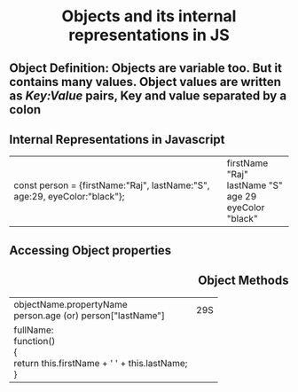 <h1 align="center">Objects and its internal representations in JS</h1></div>
<p align="center">

<h2 align="left">Object Definition: Objects are variable too. But it contains many values. Object values are written as <i>Key:Value</i> pairs, Key and value separated by a colon</h2>
<h2 align="left"><b>Internal Representations in Javascript</b></h2>
<table><tr><td>const person = {firstName:"Raj", lastName:"S", age:29, eyeColor:"black"};</td>
<td>firstName  "Raj"<br> lastName  "S"<br> age  29<br> eyeColor   "black"</td>
</tr>
</table>
<table><h2 align="left">Accessing Object properties</h2><h2 align="right">Object Methods</h2>
<tr><td>objectName.propertyName <br> person.age (or) person["lastName"] </td>
<td>29S</td></tr>
<tr><td> fullName: <br>function()<br> { <br> return this.firstName + ' ' + this.lastName;<br>
}</td>
</table>




</p>



